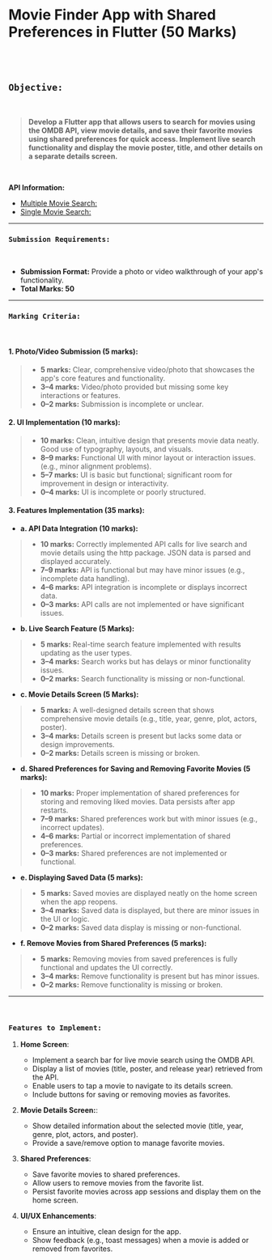 # Movie Finder App with Shared Preferences in Flutter (50 Marks)

<br><br>

## `Objective:`

<br>

> **Develop a Flutter app that allows users to search for movies using the OMDB API, view movie details, and save their favorite movies using shared preferences for quick access. Implement live search functionality and display the movie poster, title, and other details on a separate details screen.**

<br>

**API Information:** 
<br>

 * [Multiple Movie Search:](https://www.omdbapi.com/?s=moviename&apikey=APIkey) <br>
 * [Single Movie Search:](https://www.omdbapi.com/?t=moviename&apikey=APIkey)

---

### `Submission Requirements:`

<br>

* **Submission Format:** Provide a photo or video walkthrough of your app's functionality.
* **Total Marks: 50**

---

### `Marking Criteria:`

<br>

#### 1. Photo/Video Submission (5 marks):

  > * **5 marks:** Clear, comprehensive video/photo that showcases the app's core features and functionality.
  > * **3–4 marks:** Video/photo provided but missing some key interactions or features.
  > * **0–2 marks:** Submission is incomplete or unclear.

#### 2. UI Implementation (10 marks):

  > * **10 marks:** Clean, intuitive design that presents movie data neatly. Good use of typography, layouts, and visuals.
  > * **8–9 marks:** Functional UI with minor layout or interaction issues. (e.g., minor alignment problems).
  > * **5–7 marks:** UI is basic but functional; significant room for improvement in design or interactivity.
  > * **0–4 marks:** UI is incomplete or poorly structured.

#### 3. Features Implementation (35 marks):

  -  **a. API Data Integration (10 marks):**
    
  > * **10 marks:** Correctly implemented API calls for live search and movie details using the http package. JSON data is parsed and displayed accurately.
  > * **7–9 marks:** API is functional but may have minor issues (e.g., incomplete data handling).
  > * **4–6 marks:** API integration is incomplete or displays incorrect data.
  > * **0–3 marks:** API calls are not implemented or have significant issues.
  
  - **b. Live Search Feature (5 Marks):**
    
  > * **5 marks:** Real-time search feature implemented with results updating as the user types.
  > * **3–4 marks:** Search works but has delays or minor functionality issues.
  > * **0–2 marks:** Search functionality is missing or non-functional.

  - **c. Movie Details Screen (5 Marks):**
    
  > * **5 marks:**  A well-designed details screen that shows comprehensive movie details (e.g., title, year, genre, plot, actors, poster).
  > * **3–4 marks:** Details screen is present but lacks some data or design improvements.
  > * **0–2 marks:** Details screen is missing or broken.

  - **d. Shared Preferences for Saving and Removing Favorite Movies  (5 marks):**
    
  > * **10 marks:** Proper implementation of shared preferences for storing and removing liked movies. Data persists after app restarts.
  > * **7–9 marks:** Shared preferences work but with minor issues (e.g., incorrect updates).
  > * **4–6 marks:** Partial or incorrect implementation of shared preferences.
  > * **0–3 marks:** Shared preferences are not implemented or functional.

  - **e. Displaying Saved Data (5 marks):**
    
  > * **5 marks:** Saved movies are displayed neatly on the home screen when the app reopens.
  > * **3–4 marks:** Saved data is displayed, but there are minor issues in the UI or logic.
  > * **0–2 marks:** Saved data display is missing or non-functional.

   - **f. Remove Movies from Shared Preferences (5 marks):**
    
  > * **5 marks:** Removing movies from saved preferences is fully functional and updates the UI correctly.
  > * **3–4 marks:** Remove functionality is present but has minor issues.
  > * **0–2 marks:** Remove functionality is missing or broken.

---

<br>

### `Features to Implement:`

  1. **Home Screen**:
     - Implement a search bar for live movie search using the OMDB API.
     - Display a list of movies (title, poster, and release year) retrieved from the API.
     - Enable users to tap a movie to navigate to its details screen.
     - Include buttons for saving or removing movies as favorites.

2. **Movie Details Screen:**:
   - Show detailed information about the selected movie (title, year, genre, plot, actors, and poster).
   - Provide a save/remove option to manage favorite movies.

3. **Shared Preferences**:
   - Save favorite movies to shared preferences.
   - Allow users to remove movies from the favorite list.
   - Persist favorite movies across app sessions and display them on the home screen.

4. **UI/UX Enhancements**:
   - Ensure an intuitive, clean design for the app.
   - Show feedback (e.g., toast messages) when a movie is added or removed from favorites.
